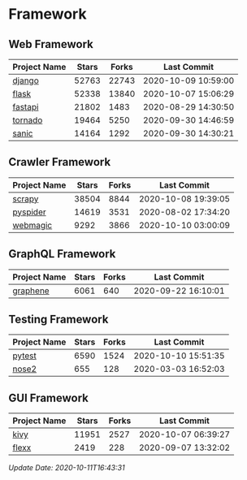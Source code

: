 # Framework

## Web Framework

| Project Name | Stars | Forks | Last Commit |
| ------------ | ----- | ----- | ----------- |
| [django](https://github.com/django/django) | 52763 | 22743 | 2020-10-09 10:59:00 |
| [flask](https://github.com/pallets/flask) | 52338 | 13840 | 2020-10-07 15:06:29 |
| [fastapi](https://github.com/tiangolo/fastapi) | 21802 | 1483 | 2020-08-29 14:30:50 |
| [tornado](https://github.com/tornadoweb/tornado) | 19464 | 5250 | 2020-09-30 14:46:59 |
| [sanic](https://github.com/huge-success/sanic) | 14164 | 1292 | 2020-09-30 14:30:21 |

## Crawler Framework

| Project Name | Stars | Forks | Last Commit |
| ------------ | ----- | ----- | ----------- |
| [scrapy](https://github.com/scrapy/scrapy) | 38504 | 8844 | 2020-10-08 19:39:05 |
| [pyspider](https://github.com/binux/pyspider) | 14619 | 3531 | 2020-08-02 17:34:20 |
| [webmagic](https://github.com/code4craft/webmagic) | 9292 | 3866 | 2020-10-10 03:00:09 |

## GraphQL Framework

| Project Name | Stars | Forks | Last Commit |
| ------------ | ----- | ----- | ----------- |
| [graphene](https://github.com/graphql-python/graphene) | 6061 | 640 | 2020-09-22 16:10:01 |

## Testing Framework

| Project Name | Stars | Forks | Last Commit |
| ------------ | ----- | ----- | ----------- |
| [pytest](https://github.com/pytest-dev/pytest) | 6590 | 1524 | 2020-10-10 15:51:35 |
| [nose2](https://github.com/nose-devs/nose2) | 655 | 128 | 2020-03-03 16:52:03 |

## GUI Framework

| Project Name | Stars | Forks | Last Commit |
| ------------ | ----- | ----- | ----------- |
| [kivy](https://github.com/kivy/kivy) | 11951 | 2527 | 2020-10-07 06:39:27 |
| [flexx](https://github.com/flexxui/flexx) | 2419 | 228 | 2020-09-07 13:32:02 |

*Update Date: 2020-10-11T16:43:31*